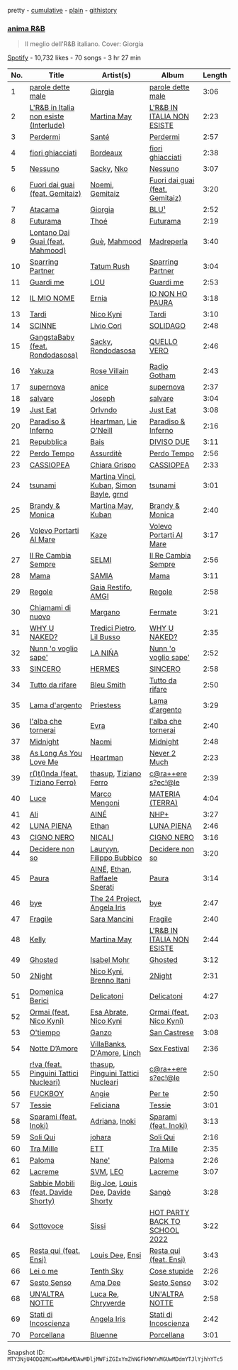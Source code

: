 pretty - [cumulative](/playlists/cumulative/37i9dQZF1DWZuIX5Q3yUjF.md) - [plain](/playlists/plain/37i9dQZF1DWZuIX5Q3yUjF) - [githistory](https://github.githistory.xyz/mackorone/spotify-playlist-archive/blob/main/playlists/plain/37i9dQZF1DWZuIX5Q3yUjF)

### [anima R&B](https://open.spotify.com/playlist/37i9dQZF1DWZuIX5Q3yUjF)

> Il meglio dell'R&B italiano\. Cover: Giorgia

[Spotify](https://open.spotify.com/user/spotify) - 10,732 likes - 70 songs - 3 hr 27 min

| No. | Title | Artist(s) | Album | Length |
|---|---|---|---|---|
| 1 | [parole dette male](https://open.spotify.com/track/72FMKiJcDj3jjUFJgLvZ5Q) | [Giorgia](https://open.spotify.com/artist/0gm1lHoOXAdy5OB4AwFYRr) | [parole dette male](https://open.spotify.com/album/2xfmbz3t4vbIQITzKJrmXd) | 3:06 |
| 2 | [L'R&B in Italia non esiste \(Interlude\)](https://open.spotify.com/track/5haGMsywnKV4e2FqsYjoKH) | [Martina May](https://open.spotify.com/artist/1nEZxArpiNayoK02nNzJxR) | [L'R&B IN ITALIA NON ESISTE](https://open.spotify.com/album/41IqmB0uShPRiNVsYyOmbg) | 2:23 |
| 3 | [Perdermi](https://open.spotify.com/track/6pF0XneVxp19Yd0tn40Rqx) | [Santé](https://open.spotify.com/artist/55EIo5yMfuqGqppQzEBep1) | [Perdermi](https://open.spotify.com/album/0dkeFFn1v88UbqZ9P7DDq1) | 2:57 |
| 4 | [fiori ghiacciati](https://open.spotify.com/track/1lnhdEvBwLMS3lwfb42jmW) | [Bordeaux](https://open.spotify.com/artist/64IcDilEU6X8Caozoixn0V) | [fiori ghiacciati](https://open.spotify.com/album/2Ggf9V2RpHuCy10Vu95zQ7) | 2:38 |
| 5 | [Nessuno](https://open.spotify.com/track/7EV3ONJpL7lmlQb75rlP2D) | [Sacky](https://open.spotify.com/artist/1sybJwRGo9WiiqcZLzzAbS), [Nko](https://open.spotify.com/artist/4kTOsBwxhA2Sn4PSs7PqnN) | [Nessuno](https://open.spotify.com/album/1L2jEnUZw5QlTe9pInCMQt) | 3:07 |
| 6 | [Fuori dai guai \(feat\. Gemitaiz\)](https://open.spotify.com/track/1Dd1l5fKJEInJlH8eKWJ0L) | [Noemi](https://open.spotify.com/artist/62C5P1caRIK12ndTkzNJjA), [Gemitaiz](https://open.spotify.com/artist/4upwdFMlZBmQ68jP9jPzjK) | [Fuori dai guai \(feat\. Gemitaiz\)](https://open.spotify.com/album/2CA5FxqmGHKOTfR9H4REoF) | 3:20 |
| 7 | [Atacama](https://open.spotify.com/track/0TEhJsbitqBiEYccGrDGG3) | [Giorgia](https://open.spotify.com/artist/0gm1lHoOXAdy5OB4AwFYRr) | [BLU¹](https://open.spotify.com/album/1wk9xPCFOJOccWG60XhknC) | 2:52 |
| 8 | [Futurama](https://open.spotify.com/track/34xLT6m2R7ww0xJZcMRBzK) | [Thoé](https://open.spotify.com/artist/6Ft5DoZtQ4aoquM97AjjBG) | [Futurama](https://open.spotify.com/album/5O80iVijdX4uJIF4iTWyp5) | 2:19 |
| 9 | [Lontano Dai Guai \(feat\. Mahmood\)](https://open.spotify.com/track/2CeXk2ZsTwmJFBWXUSXPzf) | [Guè](https://open.spotify.com/artist/7F2utINZ6tSokSiZTQBE27), [Mahmood](https://open.spotify.com/artist/06nvjg4wBANK6DCHjqtPNd) | [Madreperla](https://open.spotify.com/album/5FnVg6RBrEFUIEpHRw8EB1) | 3:40 |
| 10 | [Sparring Partner](https://open.spotify.com/track/1cD0Yb3NyGkatnm6fVx9tQ) | [Tatum Rush](https://open.spotify.com/artist/47p2js8l70JjDWGS0a1hqr) | [Sparring Partner](https://open.spotify.com/album/6zB8hy11G0P75DYhXPTrir) | 3:04 |
| 11 | [Guardi me](https://open.spotify.com/track/2rhgFnHPj3MsLYRjDg1b64) | [LOU](https://open.spotify.com/artist/2ab5JYkftADf7SU0ACBB2I) | [Guardi me](https://open.spotify.com/album/53uozwEfhbrBMv4taVIYCM) | 2:53 |
| 12 | [IL MIO NOME](https://open.spotify.com/track/50BtIqilFzXVUMVC6ddTDa) | [Ernia](https://open.spotify.com/artist/3fhMfkPPzksWuw0hEm4ldm) | [IO NON HO PAURA](https://open.spotify.com/album/5QFiKIdFebg1TPv3qjcsAZ) | 3:18 |
| 13 | [Tardi](https://open.spotify.com/track/6Mg0jN7cUV4yAn7L56I5Hy) | [Nico Kyni](https://open.spotify.com/artist/6aYBFUW1FFuC7TH2qwhuc9) | [Tardi](https://open.spotify.com/album/1lAORflTsEeeGTY4tBgLYw) | 3:10 |
| 14 | [SCINNE](https://open.spotify.com/track/6YXMopaQMquMzIp0QYTiLA) | [Livio Cori](https://open.spotify.com/artist/67ZKaYOA7fXtnWve33FcSX) | [SOLIDAGO](https://open.spotify.com/album/4krgtckMU7NY6UxCOqATyr) | 2:48 |
| 15 | [GangstaBaby \(feat\. Rondodasosa\)](https://open.spotify.com/track/3fsDYD3B1niEm6qDpBWEHL) | [Sacky](https://open.spotify.com/artist/1sybJwRGo9WiiqcZLzzAbS), [Rondodasosa](https://open.spotify.com/artist/61bQ4nwIioR8w6PGxzpyY3) | [QUELLO VERO](https://open.spotify.com/album/5sKFWHoVyf9t65zdLmx6wg) | 2:46 |
| 16 | [Yakuza](https://open.spotify.com/track/6Q4I5oIDhnRwNhbLwW7dN1) | [Rose Villain](https://open.spotify.com/artist/2aya6KuqjXEhHBqYKsTPLs) | [Radio Gotham](https://open.spotify.com/album/6hGUJpYzwN9DPqVUC2onlU) | 2:43 |
| 17 | [supernova](https://open.spotify.com/track/1HgQFrZi1J4RuhJ9Z4MAcD) | [anice](https://open.spotify.com/artist/0Sf5IqezdIhXjKogXm0Nad) | [supernova](https://open.spotify.com/album/2LuWFJRsciGayhfir9BNhz) | 2:37 |
| 18 | [salvare](https://open.spotify.com/track/4jQCFTq0WPVBHayDkgzIFf) | [Joseph](https://open.spotify.com/artist/55XdeSzaUSVeSfsnRCQrnR) | [salvare](https://open.spotify.com/album/2YjaCfTIJi5ehsSPOIflxu) | 3:04 |
| 19 | [Just Eat](https://open.spotify.com/track/18liqHUDCbL57MpWreIwOa) | [Orlvndo](https://open.spotify.com/artist/3Bmu3aOG2LZCHs0Isd3w5v) | [Just Eat](https://open.spotify.com/album/7niPoJYBWsZBlQLp997fLQ) | 3:08 |
| 20 | [Paradiso & Inferno](https://open.spotify.com/track/4jmdFKP6vJlEOgTXTftaHW) | [Heartman](https://open.spotify.com/artist/7lfWprbkwMtTCuOoKGoYNt), [Lie O'Neill](https://open.spotify.com/artist/3Tg6pYYnrDvaPH2OwyMl3S) | [Paradiso & Inferno](https://open.spotify.com/album/5pS1WGsTET4iAXgeueFCM9) | 2:16 |
| 21 | [Repubblica](https://open.spotify.com/track/6eIPv0RqhVJiExImD71D97) | [Bais](https://open.spotify.com/artist/4hhmN9QgEWfcZyUClXGXdm) | [DIVISO DUE](https://open.spotify.com/album/109751QGcD8dQsdnYnKNck) | 3:11 |
| 22 | [Perdo Tempo](https://open.spotify.com/track/0QUbRVMAHMxiPt0TCUlNZM) | [Assurditè](https://open.spotify.com/artist/2vDluwryVXelZfng6DxjnC) | [Perdo Tempo](https://open.spotify.com/album/66JdPSPWoJrYem4QTVsb5B) | 2:56 |
| 23 | [CASSIOPEA](https://open.spotify.com/track/7i6tbPGFbaACOw0shXx26I) | [Chiara Grispo](https://open.spotify.com/artist/5nDEqav82qoReyDvxDs0l8) | [CASSIOPEA](https://open.spotify.com/album/2ssgKtNXgzQxH4iUhhWegs) | 2:33 |
| 24 | [tsunami](https://open.spotify.com/track/2Nj2I8V46TI6xIobJ2GWYn) | [Martina Vinci](https://open.spotify.com/artist/0iG27dVYGCX3ggvmijHV5t), [Kuban](https://open.spotify.com/artist/4Xy59tDL9bQYT98ExQihGG), [Simon Bayle](https://open.spotify.com/artist/38c5fkv7JWziTzgp0Fj3Ay), [grnd](https://open.spotify.com/artist/2SWF6afQ64WNXGuQrDdTJ0) | [tsunami](https://open.spotify.com/album/4Q8Y8XDkAck0DAvfCiwEbe) | 3:01 |
| 25 | [Brandy & Monica](https://open.spotify.com/track/7D0lKhGUyoJvXA83Gko8ou) | [Martina May](https://open.spotify.com/artist/1nEZxArpiNayoK02nNzJxR), [Kuban](https://open.spotify.com/artist/4Xy59tDL9bQYT98ExQihGG) | [Brandy & Monica](https://open.spotify.com/album/2TGJGvjsRyiNZub7jgeIcM) | 2:40 |
| 26 | [Volevo Portarti Al Mare](https://open.spotify.com/track/0GXIWEkfHN5RE3G9Y67bqr) | [Kaze](https://open.spotify.com/artist/7whJIhjyiftRQjoAKJVNjU) | [Volevo Portarti Al Mare](https://open.spotify.com/album/0KIp2ubNGwlo2H9DDpegfV) | 3:17 |
| 27 | [Il Re Cambia Sempre](https://open.spotify.com/track/4olowS6fzAA36724bAjfEq) | [SELMI](https://open.spotify.com/artist/52ckPP690n7mGS4jQIDbys) | [Il Re Cambia Sempre](https://open.spotify.com/album/5zlyG2KfBjooG7ohi69ZLn) | 2:56 |
| 28 | [Mama](https://open.spotify.com/track/3Ry2ZBM6XaCDPpZaMuFE9v) | [SAMIA](https://open.spotify.com/artist/4LxiKyrhyqB0fTGmKtXSFZ) | [Mama](https://open.spotify.com/album/6Te8O72BKZZIK2MI72LUKT) | 3:11 |
| 29 | [Regole](https://open.spotify.com/track/5SECpMuXpcz58sqkJMmmw3) | [Gaia Restifo](https://open.spotify.com/artist/4MoXJcJzcl3Md7FzryFfVZ), [AMGI](https://open.spotify.com/artist/7cfE5bqZj43LdS4A0cpMW7) | [Regole](https://open.spotify.com/album/5gyjzF5mQwyGJs95LEcbz7) | 2:58 |
| 30 | [Chiamami di nuovo](https://open.spotify.com/track/4EBNyJCQlGGkucQkzTSviM) | [Margano](https://open.spotify.com/artist/35XjddZmbLFWTwmWZT0qnB) | [Fermate](https://open.spotify.com/album/5y6MJrmdLYUIExNcrMGPp0) | 3:21 |
| 31 | [WHY U NAKED?](https://open.spotify.com/track/5Tjs43LYIKEdlLU7EXlM7Q) | [Tredici Pietro](https://open.spotify.com/artist/0RENwV6Phsp2y8nnFJ54UC), [Lil Busso](https://open.spotify.com/artist/17O59ptnhN9Fgur5zIt051) | [WHY U NAKED?](https://open.spotify.com/album/6lzxkrJYYDItv1ASIKavBN) | 2:35 |
| 32 | [Nunn 'o voglio sape'](https://open.spotify.com/track/31i7zRLLh1MyLfk2mblk0d) | [LA NIÑA](https://open.spotify.com/artist/7F0wzg6BIXNOSrh8ixhobj) | [Nunn 'o voglio sape'](https://open.spotify.com/album/0Jz3rP9MZ3VUrMKSlRkBH8) | 2:52 |
| 33 | [SINCERO](https://open.spotify.com/track/1LLZBXC83e2qBZBSTdxyf5) | [HERMES](https://open.spotify.com/artist/7w59Z3nldYeBSD1E2eJRWm) | [SINCERO](https://open.spotify.com/album/5PF3YX0cZsjXPgBnELtsyB) | 2:58 |
| 34 | [Tutto da rifare](https://open.spotify.com/track/2ESOFOksMJ58Pn1K9iVCe8) | [Bleu Smith](https://open.spotify.com/artist/3Pyn6XseElYT90ATJL1xjN) | [Tutto da rifare](https://open.spotify.com/album/5BFCtA2Ld80YBsLsjvgL5N) | 2:50 |
| 35 | [Lama d'argento](https://open.spotify.com/track/0Qy1P9wU4jbahp8v0X0Dmb) | [Priestess](https://open.spotify.com/artist/4BrB1p7x1IT8ssky6wdOPT) | [Lama d'argento](https://open.spotify.com/album/5L7VlGYr1fxz3BNHvubzl2) | 3:29 |
| 36 | [l'alba che tornerai](https://open.spotify.com/track/3RYvA40J85jtXgQOs7yYcN) | [Evra](https://open.spotify.com/artist/2hwsMAV2ekfrmlkwmM8Blb) | [l'alba che tornerai](https://open.spotify.com/album/4xQYDLZ35IlVXDjRikQer8) | 2:40 |
| 37 | [Midnight](https://open.spotify.com/track/38zBWUqKuUgXRgP7xIvE2s) | [Naomi](https://open.spotify.com/artist/3dbuSqzwPQGqucy4evhJUB) | [Midnight](https://open.spotify.com/album/6FyyqpFQV4ozDqKwzgT3cI) | 2:48 |
| 38 | [As Long As You Love Me](https://open.spotify.com/track/00QIeW8X78Q8Mse4bfXyFS) | [Heartman](https://open.spotify.com/artist/7lfWprbkwMtTCuOoKGoYNt) | [Never 2 Much](https://open.spotify.com/album/5KtTtevPCL0OjmB2OXsy2h) | 2:23 |
| 39 | [r\(\)t\(\)nda \(feat\. Tiziano Ferro\)](https://open.spotify.com/track/0GUPqrlZYs3ANVhAifVlgJ) | [thasup](https://open.spotify.com/artist/19i93sA0D7yS9dYoVNBqAA), [Tiziano Ferro](https://open.spotify.com/artist/11TplWqOPQBTmg2eiSLt1m) | [c@ra++ere s?ec!@le](https://open.spotify.com/album/7nDSuDHGJMKFtUTEEVJvUS) | 2:39 |
| 40 | [Luce](https://open.spotify.com/track/3JNIkNlzpYSVRqRntUVMF0) | [Marco Mengoni](https://open.spotify.com/artist/3xGlLcG9CUrs5MvFkSLOS5) | [MATERIA \(TERRA\)](https://open.spotify.com/album/4aNjXVkVKGFfr2HRkVM302) | 4:04 |
| 41 | [Ali](https://open.spotify.com/track/0zoRAgfpjJJaZigyCAcuV3) | [AINÉ](https://open.spotify.com/artist/6XLKAr0x6aB0V3aAaqAS9h) | [NHP+](https://open.spotify.com/album/4b8b3XF7WiMNaUXQ8Kf5Yi) | 3:27 |
| 42 | [LUNA PIENA](https://open.spotify.com/track/1vMT9Z9htsxNV0SN0wOBxc) | [Ethan](https://open.spotify.com/artist/10KF61FrHX7o9dRf0elZ70) | [LUNA PIENA](https://open.spotify.com/album/4gRWXqlRRgjB1RV3u0Eqyi) | 2:46 |
| 43 | [CIGNO NERO](https://open.spotify.com/track/5OxV3tZdEoQkO458iwe1HJ) | [NICALI](https://open.spotify.com/artist/2hOcpPpVDqzsIIXYNde7ok) | [CIGNO NERO](https://open.spotify.com/album/7MjfUP1OGZ1ZBTVIjVD7pf) | 3:16 |
| 44 | [Decidere non so](https://open.spotify.com/track/6rc32OHe3Wv0SbZoRRwm4P) | [Lauryyn](https://open.spotify.com/artist/5TkF5Y1V2uSipijbarlcx4), [Filippo Bubbico](https://open.spotify.com/artist/2hNFP6IAR6f94F53BzjLzw) | [Decidere non so](https://open.spotify.com/album/79TXfRYQUMRcUqwwuj5nYk) | 3:20 |
| 45 | [Paura](https://open.spotify.com/track/4j3Z9XCFxx24lj4v8Dzbea) | [AINÉ](https://open.spotify.com/artist/6XLKAr0x6aB0V3aAaqAS9h), [Ethan](https://open.spotify.com/artist/10KF61FrHX7o9dRf0elZ70), [Raffaele Sperati](https://open.spotify.com/artist/7MuokJ3qy2kSdX4WLGNKEW) | [Paura](https://open.spotify.com/album/5bJsrcAEowEmZ9Od83S9Cp) | 3:14 |
| 46 | [bye](https://open.spotify.com/track/73vaEVHisIS9lPpMWRH5HF) | [The 24 Project](https://open.spotify.com/artist/6ASG7r5gSsBTNJcXtsUOft), [Angela Iris](https://open.spotify.com/artist/7o1XRDbnk24xbZOvVNbn1C) | [bye](https://open.spotify.com/album/3daw0XQDmosXPgbeUIQMh2) | 2:47 |
| 47 | [Fragile](https://open.spotify.com/track/3zf8JELDxziuAbpyn8PY51) | [Sara Mancini](https://open.spotify.com/artist/0A8DfrInGzOLf2froFT3rq) | [Fragile](https://open.spotify.com/album/4T42ONwroSEl63oGcOi6eY) | 2:40 |
| 48 | [Kelly](https://open.spotify.com/track/0J5rO7iKSFzzYfBLd0Xu86) | [Martina May](https://open.spotify.com/artist/1nEZxArpiNayoK02nNzJxR) | [L'R&B IN ITALIA NON ESISTE](https://open.spotify.com/album/41IqmB0uShPRiNVsYyOmbg) | 2:44 |
| 49 | [Ghosted](https://open.spotify.com/track/7zmpAz5fdaF2HQFm8OqxUn) | [Isabel Mohr](https://open.spotify.com/artist/54DVheLZCzfAMIu5SAoUc2) | [Ghosted](https://open.spotify.com/album/2G5n7ncP61pKLJeaZttcIg) | 3:12 |
| 50 | [2Night](https://open.spotify.com/track/3xk0uV3HHtiLyEiiISQ62y) | [Nico Kyni](https://open.spotify.com/artist/6aYBFUW1FFuC7TH2qwhuc9), [Brenno Itani](https://open.spotify.com/artist/5wuoVcFaBcrTa4UiaBGRPz) | [2Night](https://open.spotify.com/album/2keFENtUXWCZFTzslqVpAd) | 2:31 |
| 51 | [Domenica Berici](https://open.spotify.com/track/0XT1UrQMwTCqbiwpbjWAjk) | [Delicatoni](https://open.spotify.com/artist/1OEKoqhN34tIGOjgCdp2gq) | [Delicatoni](https://open.spotify.com/album/1K1LSukSt8Ae3rZCNuKheA) | 4:27 |
| 52 | [Ormai \(feat\. Nico Kyni\)](https://open.spotify.com/track/46w5z88efX5KqYt6C8JfVN) | [Esa Abrate](https://open.spotify.com/artist/3NgxOxH2jpNzkyOOU5W2hD), [Nico Kyni](https://open.spotify.com/artist/6aYBFUW1FFuC7TH2qwhuc9) | [Ormai \(feat\. Nico Kyni\)](https://open.spotify.com/album/6Lt0209HACUMQr5WQcBLdd) | 2:03 |
| 53 | [O'tiempo](https://open.spotify.com/track/5Ye3aRSi3Ou40z82AT9nGZ) | [Ganzo](https://open.spotify.com/artist/4N4LelQ5TM7dEhi5TASLLw) | [San Castrese](https://open.spotify.com/album/3rYuPwrwUSE7wEE89lcC4G) | 3:08 |
| 54 | [Notte D’Amore](https://open.spotify.com/track/2hXhj3y3RNoLAFulvBxhHj) | [VillaBanks](https://open.spotify.com/artist/3ASAxVN1hNoYfoMcIkzZWL), [D'Amore](https://open.spotify.com/artist/0yjjCja9FIK0ROO6HLMiO4), [Linch](https://open.spotify.com/artist/0NWr9rFOUD5cFtprFySf5p) | [Sex Festival](https://open.spotify.com/album/7AYKXAgXmauHwXVdJH2Iwn) | 2:36 |
| 55 | [r!va \(feat\. Pinguini Tattici Nucleari\)](https://open.spotify.com/track/3vCa88ij0fqwttqJ7E7pQL) | [thasup](https://open.spotify.com/artist/19i93sA0D7yS9dYoVNBqAA), [Pinguini Tattici Nucleari](https://open.spotify.com/artist/6RdcIWVKYYzNzjQRd3oyHS) | [c@ra++ere s?ec!@le](https://open.spotify.com/album/7nDSuDHGJMKFtUTEEVJvUS) | 2:50 |
| 56 | [FUCKBOY](https://open.spotify.com/track/4yZ5MdzVJGG2W1EmOQQvaa) | [Angie](https://open.spotify.com/artist/7vFaBCvPdgAsrWJiv5NI3Z) | [Per te](https://open.spotify.com/album/3Gk7tnA6FkViwwgjMTBhJW) | 2:50 |
| 57 | [Tessie](https://open.spotify.com/track/5OTrpx7SZy97ymkPE6fXPS) | [Feliciana](https://open.spotify.com/artist/49qJvbUyRJ7r4ae4QYhTFY) | [Tessie](https://open.spotify.com/album/0s9z3rl3VdBrORlFgrdN9H) | 3:01 |
| 58 | [Sparami \(feat\. Inoki\)](https://open.spotify.com/track/4EPXHRT5x0TVctWWJ7RbHQ) | [Adriana](https://open.spotify.com/artist/5PEdtrdgUCso8TLij5uhWa), [Inoki](https://open.spotify.com/artist/0nKxW51VOD6px2uMM4ehfF) | [Sparami \(feat\. Inoki\)](https://open.spotify.com/album/0BAQ3TAYXH3ehu2wSDv4OJ) | 3:13 |
| 59 | [Soli Qui](https://open.spotify.com/track/3cTUBNsVv0ED2rhbbjFBlC) | [johara](https://open.spotify.com/artist/5c4D7WHqD6FZggQ3K4atAh) | [Soli Qui](https://open.spotify.com/album/3qbYWZEtCkuxy5bKbb3tPA) | 2:16 |
| 60 | [Tra Mille](https://open.spotify.com/track/4fS7KNScimKvqgeUeASIW0) | [ETT](https://open.spotify.com/artist/4ZYO3loQ3PgnwXe3hUVPrS) | [Tra Mille](https://open.spotify.com/album/0byWbGyBA4AV85ULjNVYIC) | 2:35 |
| 61 | [Paloma](https://open.spotify.com/track/3HKKh1DDcgRxOFAFFd0sAi) | [Nane'](https://open.spotify.com/artist/3CIpt1rEz9sUpijNv8W9zM) | [Paloma](https://open.spotify.com/album/7051vm5XsmQ96gajI3qhcm) | 2:26 |
| 62 | [Lacreme](https://open.spotify.com/track/2u06zfITzLEtglB2Jkr2pa) | [SVM](https://open.spotify.com/artist/3wLbD7kI7V3nruSMNuajEL), [LEO](https://open.spotify.com/artist/5AskeiOm2rZPjeMn7V26sp) | [Lacreme](https://open.spotify.com/album/69MYsY05VjQEjxW14MJ7mM) | 3:07 |
| 63 | [Sabbie Mobili \(feat\. Davide Shorty\)](https://open.spotify.com/track/4S6OeZKXABkmQtVEebDNF7) | [Big Joe](https://open.spotify.com/artist/4J0rxYDON5UzQSrZpS5adI), [Louis Dee](https://open.spotify.com/artist/0cqKe5aIp6diwasKdXzJF6), [Davide Shorty](https://open.spotify.com/artist/5nZ6WgYH6mSPf2YaKXOZso) | [Sangò](https://open.spotify.com/album/4BfD7Clcx5oBmDfB0K5t2T) | 3:28 |
| 64 | [Sottovoce](https://open.spotify.com/track/0QwlGKxgBzz10Vs3Hu1Ofd) | [Sissi](https://open.spotify.com/artist/6P7jNZ4DCs766yu5td601i) | [HOT PARTY BACK TO SCHOOL 2022](https://open.spotify.com/album/1xybf1vMF8lcAQnvC3r2x9) | 3:22 |
| 65 | [Resta qui \(feat\. Ensi\)](https://open.spotify.com/track/10GPCVnfVihPpp8uOm1o49) | [Louis Dee](https://open.spotify.com/artist/0cqKe5aIp6diwasKdXzJF6), [Ensi](https://open.spotify.com/artist/6dKdNHGdsBvEeNDxXV8AMP) | [Resta qui \(feat\. Ensi\)](https://open.spotify.com/album/50wNLzG4o2DlxGoIjdmkU2) | 3:43 |
| 66 | [Lei o me](https://open.spotify.com/track/782YSINOuz9ON86WgTeuRD) | [Tenth Sky](https://open.spotify.com/artist/2VFljEy461d5COnyYGISD1) | [Cose stupide](https://open.spotify.com/album/6F7JTOZTCThGzDo6DV1vdq) | 2:26 |
| 67 | [Sesto Senso](https://open.spotify.com/track/402WgUURAGH1QY4QXUPX9j) | [Ama Dee](https://open.spotify.com/artist/7ArVuMsjh89ZwdqvLEYH4y) | [Sesto Senso](https://open.spotify.com/album/4HpWgfWsraglBZqtbpdIbO) | 3:02 |
| 68 | [UN'ALTRA NOTTE](https://open.spotify.com/track/3pGkGnlkqP1uFnYyzAEspn) | [Luca Re](https://open.spotify.com/artist/2TvgTSCaWT7JFeVYggKeu8), [Chryverde](https://open.spotify.com/artist/55Adwj1kve66exxO3f8Lpm) | [UN'ALTRA NOTTE](https://open.spotify.com/album/0wxai2kIsKcmGlHvSXsPR3) | 2:58 |
| 69 | [Stati di Incoscienza](https://open.spotify.com/track/0fXnJ4KKHB8myzPl5NNrZU) | [Angela Iris](https://open.spotify.com/artist/7o1XRDbnk24xbZOvVNbn1C) | [Stati di Incoscienza](https://open.spotify.com/album/32WKuevvKanwGCkYeC2ASo) | 2:42 |
| 70 | [Porcellana](https://open.spotify.com/track/6riDFgwqLeLabN6u1DzMtV) | [Bluenne](https://open.spotify.com/artist/3hZtNwuBpIZAT8wzNuwTVF) | [Porcellana](https://open.spotify.com/album/54od64nXLcEZf3YmZUpzVq) | 3:01 |

Snapshot ID: `MTY3NjU4ODQ2MCwwMDAwMDAwMDljMWFiZGIxYmZhNGFkMWYxMGUwMDdmYTJlYjhhYTc5`
